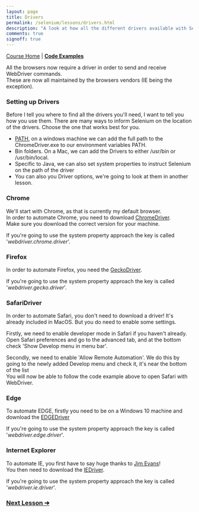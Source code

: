```yaml
---
layout: page
title: Drivers
permalink: /selenium/lessons/drivers.html
description: "A look at how all the different drivers available with Selenium WebDriver work"
comments: true
signoff: true
---
```

[Course Home](../course) \| [**Code Examples**](https://github.com/FriendlyTester/Selenium-WebDriver-Examples/blob/master/java/src/test/java/lessons/A_Drivers.java)

All the browsers now require a driver in order to send and receive WebDriver commands.  
These are now all maintained by the browsers vendors (IE being the exception).

### Setting up Drivers
Before I tell you where to find all the drivers you'll need, I want to tell you how you use them.
There are many ways to inform Selenium on the location of the drivers. Choose the one that works best for you.

* [PATH](https://stackoverflow.com/questions/44272416/how-to-add-a-folder-to-path-environment-variable-in-windows-10-with-screensho), on a windows machine we can add the full path to the ChromeDriver.exe to our environment variables PATH.
* Bin folders. On a Mac, we can add the Drivers to either /usr/bin or /usr/bin/local.
* Specific to Java, we can also set system properties to instruct Selenium on the path of the driver
* You can also you Driver options, we're going to look at them in another lesson.

### Chrome
We'll start with Chrome, as that is currently my default browser.  
In order to automate Chrome, you need to download [ChromeDriver](https://sites.google.com/a/chromium.org/chromedriver/downloads).  
Make sure you download the correct version for your machine.

If you're going to use the system property approach the key is called '_webdriver.chrome.driver_'.

### Firefox
In order to automate Firefox, you need the [GeckoDriver](https://github.com/mozilla/geckodriver/releases).

If you're going to use the system property approach the key is called '_webdriver.gecko.driver_'.

### SafariDriver
In order to automate Safari, you don't need to download a driver! It's already included in MacOS. But you do need to enable some settings.

Firstly, we need to enable developer mode in Safari if you haven't already.  
Open Safari preferences and go to the advanced tab, and at the bottom check 'Show Develop menu in menu bar'.

Secondly, we need to enable 'Allow Remote Automation'. We do this by going to the newly added Develop menu and check it, it's near the bottom of the list  
You will now be able to follow the code example above to open Safari with WebDriver. 

### Edge
To automate EDGE, firstly you need to be on a Windows 10 machine and download the [EDGEDriver](https://developer.microsoft.com/en-us/microsoft-edge/tools/webdriver/)

If you're going to use the system property approach the key is called '_webdriver.edge.driver_'.

### Internet Explorer
To automate IE, you first have to say huge thanks to [Jim Evans](https://twitter.com/jimevansmusic)!  
You then need to download the [IEDriver](https://github.com/SeleniumHQ/selenium/wiki/InternetExplorerDriver).

If you're going to use the system property approach the key is called '_webdriver.ie.driver_'.

### [Next Lesson &#10132;](../lessons/navigation)